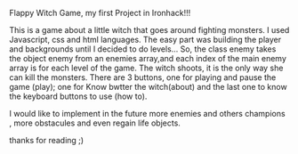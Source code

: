 Flappy Witch Game, my first Project in Ironhack!!!

This is a game about a little witch that goes around fighting monsters.
I used Javascript, css and html languages.
The easy part was building the player and backgrounds until I decided to do levels...
So, the class enemy takes the object enemy from an enemies array,and each index of the main enemy array is for each level of the game.
The witch shoots, it is the only way she can kill the monsters.
There are 3 buttons, one for playing and pause the game (play); one for Know bwtter the witch(about) and the last one to know the keyboard buttons to use (how to).

I would like to implement in the future more enemies and others champions , more obstacules and even regain life objects.

thanks for reading ;)

